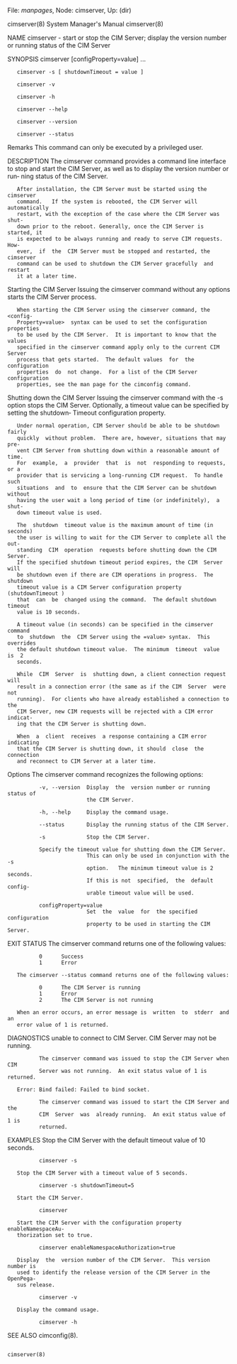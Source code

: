 File: *manpages*,  Node: cimserver,  Up: (dir)

cimserver(8)                System Manager's Manual               cimserver(8)



NAME
       cimserver - start or stop the CIM Server; display the version number or
       running status of the CIM Server

SYNOPSIS
       cimserver [configProperty=value] ...

       cimserver -s [ shutdownTimeout = value ]

       cimserver -v

       cimserver -h

       cimserver --help

       cimserver --version

       cimserver --status

   Remarks
       This command can only be executed by a privileged user.

DESCRIPTION
       The cimserver command provides a command line  interface  to  stop  and
       start  the CIM Server, as well as to display the version number or run‐
       ning status of the CIM Server.

       After installation, the CIM Server must be started using the  cimserver
       command.   If the system is rebooted, the CIM Server will automatically
       restart, with the exception of the case where the CIM Server was  shut‐
       down prior to the reboot. Generally, once the CIM Server is started, it
       is expected to be always running and ready to serve CIM requests.  How‐
       ever,  if  the  CIM Server must be stopped and restarted, the cimserver
       command can be used to shutdown the CIM Server gracefully  and  restart
       it at a later time.

   Starting the CIM Server
       Issuing the cimserver command without any options starts the CIM Server
       process.

       When starting the CIM Server using the cimserver command, the  <config‐
       Property=value>  syntax can be used to set the configuration properties
       to be used by the CIM Server.  It is important to know that the  values
       specified in the cimserver command apply only to the current CIM Server
       process that gets started.  The default values  for  the  configuration
       properties  do  not change.  For a list of the CIM Server configuration
       properties, see the man page for the cimconfig command.

   Shutting down the CIM Server
       Issuing the cimserver command with the -s option stops the CIM  Server.
       Optionally,  a  timeout value can be specified by setting the shutdown‐
       Timeout configuration property.

       Under normal operation, CIM Server should be able to be shutdown fairly
       quickly  without problem.  There are, however, situations that may pre‐
       vent CIM Server from shutting down within a reasonable amount of  time.
       For  example,  a  provider  that  is  not  responding to requests, or a
       provider that is servicing a long-running CIM request.  To handle  such
       situations  and  to  ensure that the CIM Server can be shutdown without
       having the user wait a long period of time (or indefinitely),  a  shut‐
       down timeout value is used.

       The  shutdown  timeout value is the maximum amount of time (in seconds)
       the user is willing to wait for the CIM Server to complete all the out‐
       standing  CIM  operation  requests before shutting down the CIM Server.
       If the specified shutdown timeout period expires, the CIM  Server  will
       be shutdown even if there are CIM operations in progress.  The shutdown
       timeout value is a CIM Server configuration property (shutdownTimeout )
       that  can  be  changed using the command.  The default shutdown timeout
       value is 10 seconds.

       A timeout value (in seconds) can be specified in the cimserver  command
       to  shutdown  the  CIM Server using the =value> syntax.  This overrides
       the default shutdown timeout value.  The minimum  timeout  value  is  2
       seconds.

       While  CIM  Server  is  shutting down, a client connection request will
       result in a connection error (the same as if the CIM  Server  were  not
       running).  For clients who have already established a connection to the
       CIM Server, new CIM requests will be rejected with a CIM error indicat‐
       ing that the CIM Server is shutting down.

       When  a  client  receives  a response containing a CIM error indicating
       that the CIM Server is shutting down, it should  close  the  connection
       and reconnect to CIM Server at a later time.

   Options
       The cimserver command recognizes the following options:

              -v, --version  Display  the  version number or running status of
                             the CIM Server.

              -h, --help     Display the command usage.

              --status       Display the running status of the CIM Server.

              -s             Stop the CIM Server.

              Specify the timeout value for shutting down the CIM Server.
                             This can only be used in conjunction with the  -s
                             option.   The minimum timeout value is 2 seconds.
                             If this is not  specified,  the  default  config‐
                             urable timeout value will be used.

              configProperty=value
                             Set  the  value  for  the specified configuration
                             property to be used in starting the CIM Server.

EXIT STATUS
       The cimserver command returns one of the following values:

              0      Success
              1      Error

       The cimserver --status command returns one of the following values:

              0      The CIM Server is running
              1      Error
              2      The CIM Server is not running

       When an error occurs, an error message is  written  to  stderr  and  an
       error value of 1 is returned.

DIAGNOSTICS
       unable to connect to CIM Server.  CIM Server may not be running.

              The cimserver command was issued to stop the CIM Server when CIM
              Server was not running.  An exit status value of 1 is returned.

       Error: Bind failed: Failed to bind socket.

              The cimserver command was issued to start the CIM Server and the
              CIM  Server  was  already running.  An exit status value of 1 is
              returned.

EXAMPLES
       Stop the CIM Server with the default timeout value of 10 seconds.

              cimserver -s

       Stop the CIM Server with a timeout value of 5 seconds.

              cimserver -s shutdownTimeout=5

       Start the CIM Server.

              cimserver

       Start the CIM Server with the configuration property enableNamespaceAu‐
       thorization set to true.

              cimserver enableNamespaceAuthorization=true

       Display  the  version number of the CIM Server.  This version number is
       used to identify the release version of the CIM Server in the OpenPega‐
       sus release.

              cimserver -v

       Display the command usage.

              cimserver -h

SEE ALSO
       cimconfig(8).



                                                                  cimserver(8)
